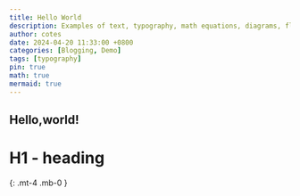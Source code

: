 ```yaml
---
title: Hello World
description: Examples of text, typography, math equations, diagrams, flowcharts, pictures, videos, and more.
author: cotes
date: 2024-04-20 11:33:00 +0800
categories: [Blogging, Demo]
tags: [typography]
pin: true
math: true
mermaid: true
---
```


## Hello,world!

<!-- markdownlint-capture -->
<!-- markdownlint-disable -->
# H1 - heading
{: .mt-4 .mb-0 }

